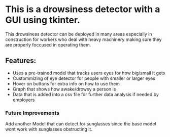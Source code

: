 # This is a drowsiness detector with a GUI using tkinter.
This drowsiness detector can be deployed in many areas especially in construction for workers who deal with heavy machinery making sure they are properly foccused in operating them.
## Features:
- Uses a pre-trained model that tracks users eyes for how big/small it gets
- Custommizing of eye detector for people with smaller or larger eyes
- Hover on buttons for extra info on how to use them
- Graph that shows how awake/drowsy a person is
- Data that is added into a csv file for further data analysis if needed by employers

### Future Improvements
Add another Model that can detect for sunglasses since the base model wont work with sunglasses obstructing it.
